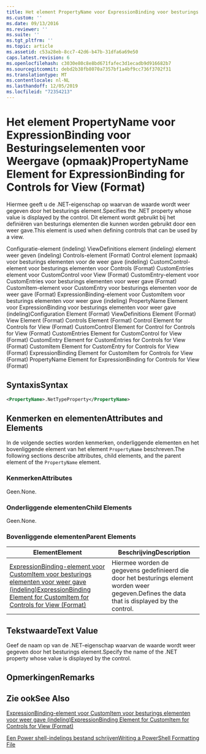 ```yaml
---
title: Het element PropertyName voor ExpressionBinding voor besturings elementen voor weer gave (indeling) | Microsoft Docs
ms.custom: ''
ms.date: 09/13/2016
ms.reviewer: ''
ms.suite: ''
ms.tgt_pltfrm: ''
ms.topic: article
ms.assetid: c53a28eb-8cc7-42d6-b47b-31dfa6a69e50
caps.latest.revision: 6
ms.openlocfilehash: c3030e80c8e8bd671fafec3d1ecadb9d916682b7
ms.sourcegitcommit: debd2b38fb8070a7357bf1a4bf9cc736f3702f31
ms.translationtype: MT
ms.contentlocale: nl-NL
ms.lasthandoff: 12/05/2019
ms.locfileid: "72354213"
---
```

# <a name="propertyname-element-for-expressionbinding-for-controls-for-view-format"></a><span data-ttu-id="d1a91-102">Het element PropertyName voor ExpressionBinding voor Besturingselementen voor Weergave (opmaak)</span><span class="sxs-lookup"><span data-stu-id="d1a91-102">PropertyName Element for ExpressionBinding for Controls for View (Format)</span></span>

<span data-ttu-id="d1a91-103">Hiermee geeft u de .NET-eigenschap op waarvan de waarde wordt weer gegeven door het besturings element.</span><span class="sxs-lookup"><span data-stu-id="d1a91-103">Specifies the .NET property whose value is displayed by the control.</span></span> <span data-ttu-id="d1a91-104">Dit element wordt gebruikt bij het definiëren van besturings elementen die kunnen worden gebruikt door een weer gave.</span><span class="sxs-lookup"><span data-stu-id="d1a91-104">This element is used when defining controls that can be used by a view.</span></span>

<span data-ttu-id="d1a91-105">Configuratie-element (indeling) ViewDefinitions element (indeling) element weer geven (indeling) Controls-element (Format) Control element (opmaak) voor besturings elementen voor de weer gave (indeling) CustomControl-element voor besturings elementen voor Controls (Format) CustomEntries element voor CustomControl voor View (Format) CustomEntry-element voor CustomEntries voor besturings elementen voor weer gave (Format) CustomItem-element voor CustomEntry voor besturings elementen voor de weer gave (Format) ExpressionBinding-element voor CustomItem voor besturings elementen voor weer gave (indeling) PropertyName Element voor ExpressionBinding voor besturings elementen voor weer gave (indeling)</span><span class="sxs-lookup"><span data-stu-id="d1a91-105">Configuration Element (Format) ViewDefinitions Element (Format) View Element (Format) Controls Element (Format) Control Element for Controls for View (Format) CustomControl Element for Control for Controls for View (Format) CustomEntries Element for CustomControl for View (Format) CustomEntry Element for CustomEntries for Controls for View (Format) CustomItem Element for CustomEntry for Controls for View (Format) ExpressionBinding Element for CustomItem for Controls for View (Format) PropertyName Element for ExpressionBinding for Controls for View (Format)</span></span>

## <a name="syntax"></a><span data-ttu-id="d1a91-106">Syntaxis</span><span class="sxs-lookup"><span data-stu-id="d1a91-106">Syntax</span></span>

```xml
<PropertyName>.NetTypeProperty</PropertyName>
```

## <a name="attributes-and-elements"></a><span data-ttu-id="d1a91-107">Kenmerken en elementen</span><span class="sxs-lookup"><span data-stu-id="d1a91-107">Attributes and Elements</span></span>

<span data-ttu-id="d1a91-108">In de volgende secties worden kenmerken, onderliggende elementen en het bovenliggende element van het element `PropertyName` beschreven.</span><span class="sxs-lookup"><span data-stu-id="d1a91-108">The following sections describe attributes, child elements, and the parent element of the `PropertyName` element.</span></span>

### <a name="attributes"></a><span data-ttu-id="d1a91-109">Kenmerken</span><span class="sxs-lookup"><span data-stu-id="d1a91-109">Attributes</span></span>

<span data-ttu-id="d1a91-110">Geen.</span><span class="sxs-lookup"><span data-stu-id="d1a91-110">None.</span></span>

### <a name="child-elements"></a><span data-ttu-id="d1a91-111">Onderliggende elementen</span><span class="sxs-lookup"><span data-stu-id="d1a91-111">Child Elements</span></span>

<span data-ttu-id="d1a91-112">Geen.</span><span class="sxs-lookup"><span data-stu-id="d1a91-112">None.</span></span>

### <a name="parent-elements"></a><span data-ttu-id="d1a91-113">Bovenliggende elementen</span><span class="sxs-lookup"><span data-stu-id="d1a91-113">Parent Elements</span></span>

|<span data-ttu-id="d1a91-114">Element</span><span class="sxs-lookup"><span data-stu-id="d1a91-114">Element</span></span>|<span data-ttu-id="d1a91-115">Beschrijving</span><span class="sxs-lookup"><span data-stu-id="d1a91-115">Description</span></span>|
|-------------|-----------------|
|[<span data-ttu-id="d1a91-116">ExpressionBinding-element voor CustomItem voor besturings elementen voor weer gave (indeling)</span><span class="sxs-lookup"><span data-stu-id="d1a91-116">ExpressionBinding Element for CustomItem for Controls for View (Format)</span></span>](./expressionbinding-element-for-customitem-for-controls-for-view-format.md)|<span data-ttu-id="d1a91-117">Hiermee worden de gegevens gedefinieerd die door het besturings element worden weer gegeven.</span><span class="sxs-lookup"><span data-stu-id="d1a91-117">Defines the data that is displayed by the control.</span></span>|

## <a name="text-value"></a><span data-ttu-id="d1a91-118">Tekstwaarde</span><span class="sxs-lookup"><span data-stu-id="d1a91-118">Text Value</span></span>

<span data-ttu-id="d1a91-119">Geef de naam op van de .NET-eigenschap waarvan de waarde wordt weer gegeven door het besturings element.</span><span class="sxs-lookup"><span data-stu-id="d1a91-119">Specify the name of the .NET property whose value is displayed by the control.</span></span>

## <a name="remarks"></a><span data-ttu-id="d1a91-120">Opmerkingen</span><span class="sxs-lookup"><span data-stu-id="d1a91-120">Remarks</span></span>

## <a name="see-also"></a><span data-ttu-id="d1a91-121">Zie ook</span><span class="sxs-lookup"><span data-stu-id="d1a91-121">See Also</span></span>

[<span data-ttu-id="d1a91-122">ExpressionBinding-element voor CustomItem voor besturings elementen voor weer gave (indeling)</span><span class="sxs-lookup"><span data-stu-id="d1a91-122">ExpressionBinding Element for CustomItem for Controls for View (Format)</span></span>](./expressionbinding-element-for-customitem-for-controls-for-view-format.md)

[<span data-ttu-id="d1a91-123">Een Power shell-indelings bestand schrijven</span><span class="sxs-lookup"><span data-stu-id="d1a91-123">Writing a PowerShell Formatting File</span></span>](./writing-a-powershell-formatting-file.md)
